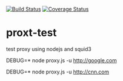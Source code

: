 
[![Build Status](https://travis-ci.org/sivachinnayan/proxy-test.svg?branch=master)](https://travis-ci.org/sivachinnayan/proxy-test)
[![Coverage Status](https://coveralls.io/repos/github/sivachinnayan/proxy-test/badge.svg?branch=master)](https://coveralls.io/github/sivachinnayan/proxy-test?branch=master)


# proxt-test
test proxy using nodejs and squid3

DEBUG=* node proxy.js -u http://google.com

DEBUG=* node proxy.js -u http://cnn.com

